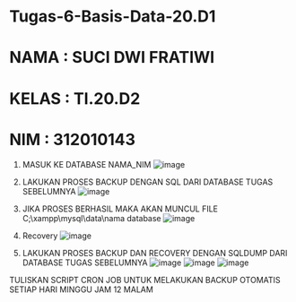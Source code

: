 # Tugas-6-Basis-Data-20.D1
# NAMA : SUCI DWI FRATIWI
# KELAS : TI.20.D2
# NIM : 312010143

1. MASUK KE DATABASE NAMA_NIM
![image](https://user-images.githubusercontent.com/101787968/172167363-6d647146-8191-4914-8cf8-47160d6ae447.png)

2. LAKUKAN PROSES BACKUP DENGAN SQL DARI DATABASE TUGAS SEBELUMNYA
![image](https://user-images.githubusercontent.com/101787968/172168674-93c751bf-49f6-44d6-bc68-d642aa0c6937.png)

3. JIKA PROSES BERHASIL MAKA AKAN MUNCUL FILE C;\xampp\mysql\data\nama database
![image](https://user-images.githubusercontent.com/101787968/172168733-5ef41342-ce16-41b1-85df-908d94f119ee.png)

4. Recovery
![image](https://user-images.githubusercontent.com/101787968/172168952-e86fc611-6755-487a-8be9-106d4a7d5251.png)

5. LAKUKAN PROSES BACKUP DAN RECOVERY DENGAN SQLDUMP DARI DATABASE TUGAS SEBELUMNYA
 ![image](https://user-images.githubusercontent.com/101787968/172169354-6cf00df6-d509-45df-bfda-3c27e4d69f53.png)
![image](https://user-images.githubusercontent.com/101787968/172169522-96381c4c-be76-43d1-82d3-9f262ca5ee28.png)
![image](https://user-images.githubusercontent.com/101787968/172169566-92b9a8d7-01d7-4a10-92b8-497bbc4f8c44.png)

TULISKAN SCRIPT CRON JOB UNTUK MELAKUKAN BACKUP OTOMATIS SETIAP HARI MINGGU JAM 12 MALAM


